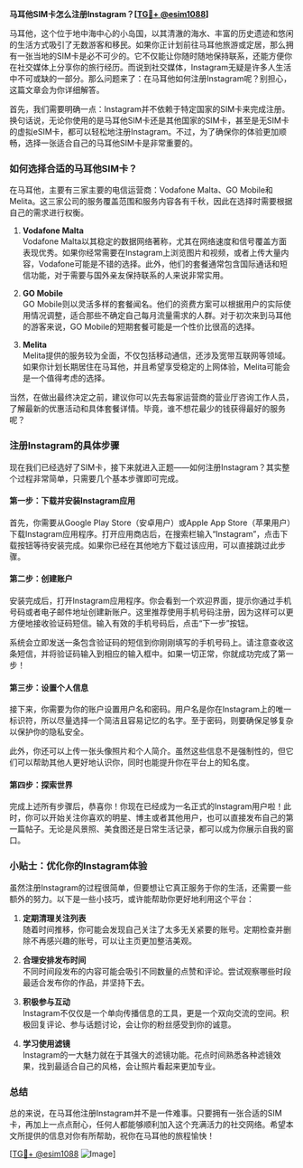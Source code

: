 **马耳他SIM卡怎么注册Instagram？[[TG💪+ @esim1088](https://t.me/s/esim1088)]**

马耳他，这个位于地中海中心的小岛国，以其清澈的海水、丰富的历史遗迹和悠闲的生活方式吸引了无数游客和移民。如果你正计划前往马耳他旅游或定居，那么拥有一张当地的SIM卡是必不可少的。它不仅能让你随时随地保持联系，还能方便你在社交媒体上分享你的旅行经历。而说到社交媒体，Instagram无疑是许多人生活中不可或缺的一部分。那么问题来了：在马耳他如何注册Instagram呢？别担心，这篇文章会为你详细解答。

首先，我们需要明确一点：Instagram并不依赖于特定国家的SIM卡来完成注册。换句话说，无论你使用的是马耳他SIM卡还是其他国家的SIM卡，甚至是无SIM卡的虚拟eSIM卡，都可以轻松地注册Instagram。不过，为了确保你的体验更加顺畅，选择一张适合自己的马耳他SIM卡是非常重要的。

### 如何选择合适的马耳他SIM卡？

在马耳他，主要有三家主要的电信运营商：Vodafone Malta、GO Mobile和Melita。这三家公司的服务覆盖范围和服务内容各有千秋，因此在选择时需要根据自己的需求进行权衡。

1. **Vodafone Malta**  
   Vodafone Malta以其稳定的数据网络著称，尤其在网络速度和信号覆盖方面表现优秀。如果你经常需要在Instagram上浏览图片和视频，或者上传大量内容，Vodafone可能是不错的选择。此外，他们的套餐通常包含国际通话和短信功能，对于需要与国外亲友保持联系的人来说非常实用。

2. **GO Mobile**  
   GO Mobile则以灵活多样的套餐闻名。他们的资费方案可以根据用户的实际使用情况调整，适合那些不确定自己每月流量需求的人群。对于初次来到马耳他的游客来说，GO Mobile的短期套餐可能是一个性价比很高的选择。

3. **Melita**  
   Melita提供的服务较为全面，不仅包括移动通信，还涉及宽带互联网等领域。如果你计划长期居住在马耳他，并且希望享受稳定的上网体验，Melita可能会是一个值得考虑的选择。

当然，在做出最终决定之前，建议你可以先去每家运营商的营业厅咨询工作人员，了解最新的优惠活动和具体套餐详情。毕竟，谁不想花最少的钱获得最好的服务呢？

### 注册Instagram的具体步骤

现在我们已经选好了SIM卡，接下来就进入正题——如何注册Instagram？其实整个过程非常简单，只需要几个基本步骤即可完成。

#### 第一步：下载并安装Instagram应用
首先，你需要从Google Play Store（安卓用户）或Apple App Store（苹果用户）下载Instagram应用程序。打开应用商店后，在搜索栏输入“Instagram”，点击下载按钮等待安装完成。如果你已经在其他地方下载过该应用，可以直接跳过此步骤。

#### 第二步：创建账户
安装完成后，打开Instagram应用程序。你会看到一个欢迎界面，提示你通过手机号码或者电子邮件地址创建新账户。这里推荐使用手机号码注册，因为这样可以更方便地接收验证码短信。输入有效的手机号码后，点击“下一步”按钮。

系统会立即发送一条包含验证码的短信到你刚刚填写的手机号码上。请注意查收这条短信，并将验证码输入到相应的输入框中。如果一切正常，你就成功完成了第一步！

#### 第三步：设置个人信息
接下来，你需要为你的账户设置用户名和密码。用户名是你在Instagram上的唯一标识符，所以尽量选择一个简洁且容易记忆的名字。至于密码，则要确保足够复杂以保护你的隐私安全。

此外，你还可以上传一张头像照片和个人简介。虽然这些信息不是强制性的，但它们可以帮助其他人更好地认识你，同时也能提升你在平台上的知名度。

#### 第四步：探索世界
完成上述所有步骤后，恭喜你！你现在已经成为一名正式的Instagram用户啦！此时，你可以开始关注你喜欢的明星、博主或者其他用户，也可以直接发布自己的第一篇帖子。无论是风景照、美食图还是日常生活记录，都可以成为你展示自我的窗口。

### 小贴士：优化你的Instagram体验

虽然注册Instagram的过程很简单，但要想让它真正服务于你的生活，还需要一些额外的努力。以下是一些小技巧，或许能帮助你更好地利用这个平台：

1. **定期清理关注列表**  
   随着时间推移，你可能会发现自己关注了太多无关紧要的账号。定期检查并删除不再感兴趣的账号，可以让主页更加整洁美观。

2. **合理安排发布时间**  
   不同时间段发布的内容可能会吸引不同数量的点赞和评论。尝试观察哪些时段最适合发布你的作品，并坚持下去。

3. **积极参与互动**  
   Instagram不仅仅是一个单向传播信息的工具，更是一个双向交流的空间。积极回复评论、参与话题讨论，会让你的粉丝感受到你的诚意。

4. **学习使用滤镜**  
   Instagram的一大魅力就在于其强大的滤镜功能。花点时间熟悉各种滤镜效果，找到最适合自己的风格，会让照片看起来更加专业。

### 总结

总的来说，在马耳他注册Instagram并不是一件难事。只要拥有一张合适的SIM卡，再加上一点点耐心，任何人都能够顺利加入这个充满活力的社交网络。希望本文所提供的信息对你有所帮助，祝你在马耳他的旅程愉快！

[[TG💪+ @esim1088](https://t.me/s/esim1088) ![Image](https://i.postimg.cc/4NQfJmqS/Snipaste-2025-05-13-00-14-12.png)]